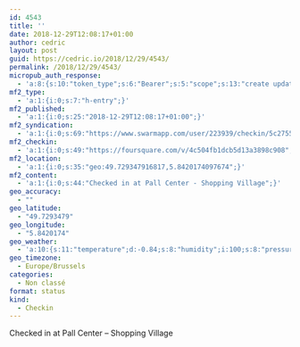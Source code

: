```yaml
---
id: 4543
title: ''
date: 2018-12-29T12:08:17+01:00
author: cedric
layout: post
guid: https://cedric.io/2018/12/29/4543/
permalink: /2018/12/29/4543/
micropub_auth_response:
  - 'a:8:{s:10:"token_type";s:6:"Bearer";s:5:"scope";s:13:"create update";s:2:"me";s:18:"https://cedric.io/";s:9:"issued_by";s:45:"https://cedric.io/wp-json/indieauth/1.0/token";s:9:"client_id";s:27:"https://ownyourswarm.p3k.io";s:9:"issued_at";i:1542614471;s:4:"user";i:1;s:13:"last_accessed";i:1546081714;}'
mf2_type:
  - 'a:1:{i:0;s:7:"h-entry";}'
mf2_published:
  - 'a:1:{i:0;s:25:"2018-12-29T12:08:17+01:00";}'
mf2_syndication:
  - 'a:1:{i:0;s:69:"https://www.swarmapp.com/user/223939/checkin/5c2755a11af852002cd91418";}'
mf2_checkin:
  - 'a:1:{i:0;s:49:"https://foursquare.com/v/4c504fb1dcb5d13a3898c908";}'
mf2_location:
  - 'a:1:{i:0;s:35:"geo:49.729347916817,5.8420174097674";}'
mf2_content:
  - 'a:1:{i:0;s:44:"Checked in at Pall Center - Shopping Village";}'
geo_accuracy:
  - ""
geo_latitude:
  - "49.7293479"
geo_longitude:
  - "5.8420174"
geo_weather:
  - 'a:10:{s:11:"temperature";d:-0.84;s:8:"humidity";i:100;s:8:"pressure";i:1034;s:10:"cloudiness";i:75;s:4:"wind";a:2:{s:5:"speed";d:4.1;s:6:"degree";i:250;}s:7:"summary";s:4:"mist";s:4:"icon";s:10:"wi-showers";s:10:"visibility";i:1400;s:7:"sunrise";s:25:"2018-12-29T08:33:40+01:00";s:6:"sunset";s:25:"2018-12-29T16:43:35+01:00";}'
geo_timezone:
  - Europe/Brussels
categories:
  - Non classé
format: status
kind:
  - Checkin
---
```

Checked in at Pall Center &#8211; Shopping Village